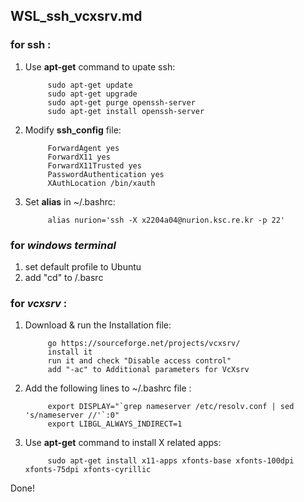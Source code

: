 ## WSL_ssh_vcxsrv.md

### for __ssh__ :
1. Use __apt-get__ command to upate ssh:

            sudo apt-get update
            sudo apt-get upgrade
            sudo apt-get purge openssh-server
            sudo apt-get install openssh-server

2. Modify __ssh_config__ file:

            ForwardAgent yes
            ForwardX11 yes
            ForwardX11Trusted yes
            PasswordAuthentication yes
            XAuthLocation /bin/xauth
            
3. Set __alias__ in ~/.bashrc:

            alias nurion='ssh -X x2204a04@nurion.ksc.re.kr -p 22'

### for ___windows terminal___
1. set default profile to Ubuntu
2. add "cd" to /.basrc

### for ___vcxsrv___ :
1. Download & run the Installation file:

            go https://sourceforge.net/projects/vcxsrv/
            install it
            run it and check "Disable access control"
            add "-ac" to Additional parameters for VcXsrv

2. Add the following lines to ~/.bashrc file : 

            export DISPLAY="`grep nameserver /etc/resolv.conf | sed 's/nameserver //'`:0"
            export LIBGL_ALWAYS_INDIRECT=1

3. Use __apt-get__ command to install X related apps:

            sudo apt-get install x11-apps xfonts-base xfonts-100dpi xfonts-75dpi xfonts-cyrillic
Done!
